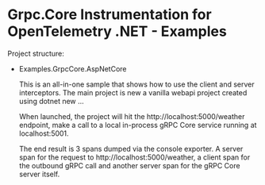 # Grpc.Core Instrumentation for OpenTelemetry .NET - Examples

Project structure:

* Examples.GrpcCore.AspNetCore

  This is an all-in-one sample that shows how to use the client and server
  interceptors. The main project is new a vanilla webapi project created
  using dotnet new ...

  When launched, the project will hit the http://localhost:5000/weather endpoint,
  make a call to a local in-process gRPC Core service running at localhost:5001.

  The end result is 3 spans dumped via the console exporter. A server span for
  the request to http://localhost:5000/weather, a client span for the outbound
  gRPC call and another server span for the gRPC Core server itself.

